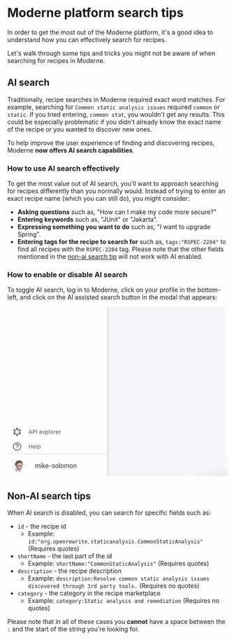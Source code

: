 # Moderne platform search tips

In order to get the most out of the Moderne platform, it's a good idea to understand how you can effectively search for recipes.

Let's walk through some tips and tricks you might not be aware of when searching for recipes in Moderne.

## AI search

Traditionally, recipe searches in Moderne required exact word matches. For example, searching for `Common static analysis issues` required `common` or `static`. If you tried entering, `common stat`, you wouldn't get any results. This could be especially problematic if you didn't already know the exact name of the recipe or you wanted to discover new ones.

To help improve the user experience of finding and discovering recipes, Moderne **now offers AI search capabilities**.

### How to use AI search effectively

To get the most value out of AI search, you'll want to approach searching for recipes differently than you normally would. Instead of trying to enter an exact recipe name (which you can still do), you might consider:

* **Asking questions** such as, "How can I make my code more secure?"
* **Entering keywords** such as, "JUnit" or "Jakarta".
* **Expressing something you want to do** such as, "I want to upgrade Spring".
* **Entering tags for the recipe to search for** such as, `tags:"RSPEC-2204"` to find all recipes with the `RSPEC-2204` tag. Please note that the other fields mentioned in the [non-ai search tip](moderne-platform-search.md#non-ai-search-tips) will not work with AI enabled.

### How to enable or disable AI search

To toggle AI search, log in to Moderne, click on your profile in the bottom-left, and click on the AI assisted search button in the modal that appears:

![](../../.gitbook/assets/ai-search-enable.gif)

## Non-AI search tips

When AI search is disabled, you can search for specific fields such as:

* `id` - the recipe id&#x20;
  * Example: `id:"org.openrewrite.staticanalysis.CommonStaticAnalysis"` (Requires quotes)
* `shortName` - the last part of the id&#x20;
  * Example: `shortName:"CommonStaticAnalysis"` (Requires quotes)
* `description` - the recipe description&#x20;
  * Example: `description:Resolve common static analysis issues discovered through 3rd party tools.` (Requires no quotes)
* `category` - the category in the recipe marketplace&#x20;
  * Example:  `category:Static analysis and remediation` (Requires no quotes)

Please note that in all of these cases you **cannot** have a space between the `:` and the start of the string you're looking for.
